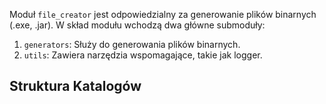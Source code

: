 Moduł `file_creator` jest odpowiedzialny za generowanie plików binarnych (.exe, .jar). W skład modułu wchodzą dwa główne submoduły:

1. `generators`: Służy do generowania plików binarnych.
2. `utils`: Zawiera narzędzia wspomagające, takie jak logger.

## Struktura Katalogów